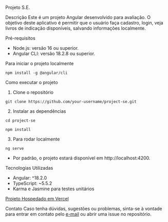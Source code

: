 Projeto S.E.
 
Descrição
Este é um projeto Angular desenvolvido para avaliação. O objetivo deste aplicativo é permitir que o usuário faça cadastro, login, veja livros de indicação disponíveis, salvando informações localmente.

Pré-requisitos
 - Node.js: versão 16 ou superior.
 - Angular CLI: versão 18.2.8 ou superior. 

Para iniciar o projeto localmente
```
npm install -g @angular/cli
```
Como executar o projeto
  1. Clone o repositório
```
git clone https://github.com/your-username/project-se.git
```

  2. Instalar as dependências
```
cd project-se
```
```
npm install
```
  3. Para rodar localmente
```
ng serve
```
 - Por padrão, o projeto estará disponível em http://localhost:4200.



Tecnologias Utilizadas
 - Angular: ^18.2.0
 - TypeScript: ~5.5.2
 - Karma e Jasmine para testes unitários

[Projeto Hospedado em Vercel](https://project-se-three.vercel.app/dashboard)

Contato
Caso tenha dúvidas, sugestões ou problemas, sinta-se à vontade para entrar em contato pelo [e-mail](imabbell@gmail.com) ou abrir uma issue no repositório.
